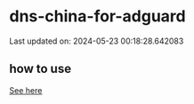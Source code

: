 # dns-china-for-adguard

Last updated on: 2024-05-23 00:18:28.642083

## how to use

[See here](https://github.com/AdguardTeam/AdGuardHome/wiki/Configuration#upstreams-from-file)